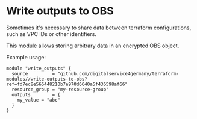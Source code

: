 # Write outputs to OBS

Sometimes it's necessary to share data between terraform configurations, such as VPC IDs or other identifiers.

This module allows storing arbitrary data in an encrypted OBS object.

Example usage:

```hcl
module "write_outputs" {
  source         = "github.com/digitalservice4germany/terraform-modules//write-outputs-to-obs?ref=fd7ec8e566448210b7e970d6640a5f436598af66"
  resource_group = "my-resource-group"
  outputs        = {
    my_value = "abc"
  }
}
```
